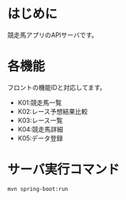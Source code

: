 # はじめに
競走馬アプリのAPIサーバです。

# 各機能
フロントの機能IDと対応してます。

- K01:競走馬一覧
- K02:レース予想結果比較
- K03:レース一覧
- K04:競走馬詳細
- K05:データ登録

# サーバ実行コマンド
```
mvn spring-boot:run
```